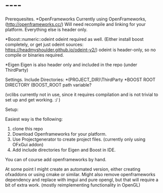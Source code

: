 # ----

Prerequesites. 
*OpenFrameworks
Currently using OpenFrameworks, (http://openframeworks.cc/)
Will need recompile and linking for your platform. 
Everything else is header only. 

*Boost::numeric::odeint 
odeint required as well. (Either install boost completely, or get just odeint sources: https://headmyshoulder.github.io/odeint-v2/)
odeint is header-only, so no compile or binaries required.

*Eigen
Eigen is also header only and included in the repo (under ThirdParty)


Settings. 
Include Directories: 
*(PROJECT_DIR)\ThirdParty
*BOOST ROOT DIRECTORY (BOOST_ROOT path variable?


(vclibs currently not in use, since it requires compilation and is not trivial to set up and get working. :/ )

Setup: 

Easiest way is the following: 
1. clone this repo
2. Download Openframeworks for your platform.
3. Use Projectgenerator to create project files. (currently only using OFxGui addon)
4. Add include directories for Eigen and Boost in IDE. 

You can of course add openframeworks by hand. 

At some point I might create an automated version, either creating ofxaddons or using cmake or similar. 
Might also remove openframeworks dependency and replace with imgui and pure opengl, but that will require a bit of extra work. 
(mostly reimplementing functionality in OpenGL)